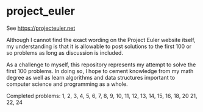 # project_euler

See https://projecteuler.net

Although I cannot find the exact wording on the Project Euler website itself,
my understanding is that it is allowable to post solutions to the first 100 or
so problems as long as discussion is included. 

As a challenge to myself, this repository represents my attempt to solve the
first 100 problems. In doing so, I hope to cement knowledge from my math degree
as well as learn algorithms and data structures important to computer science
and programming as a whole.

Completed problems: 1, 2, 3, 4, 5, 6, 7, 8, 9, 10, 
                    11, 12, 13, 14, 15, 16, 18, 20
                    21, 22, 24
